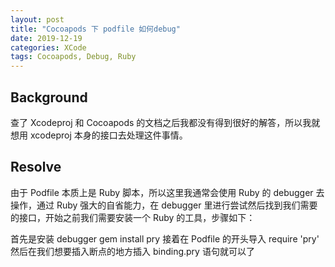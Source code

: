 ```yaml
---
layout: post
title: "Cocoapods 下 podfile 如何debug"
date: 2019-12-19
categories: XCode
tags: Cocoapods, Debug, Ruby
---
```


## Background

查了 Xcodeproj 和 Cocoapods 的文档之后我都没有得到很好的解答，所以我就想用 xcodeproj 本身的接口去处理这件事情。

## Resolve

由于 Podfile 本质上是 Ruby 脚本，所以这里我通常会使用 Ruby 的 debugger 去操作，通过 Ruby 强大的自省能力，在 debugger 里进行尝试然后找到我们需要的接口，开始之前我们需要安装一个 Ruby 的工具，步骤如下：

 首先是安装 debugger gem install pry
 接着在 Podfile 的开头导入 require 'pry'
 然后在我们想要插入断点的地方插入 binding.pry 语句就可以了
